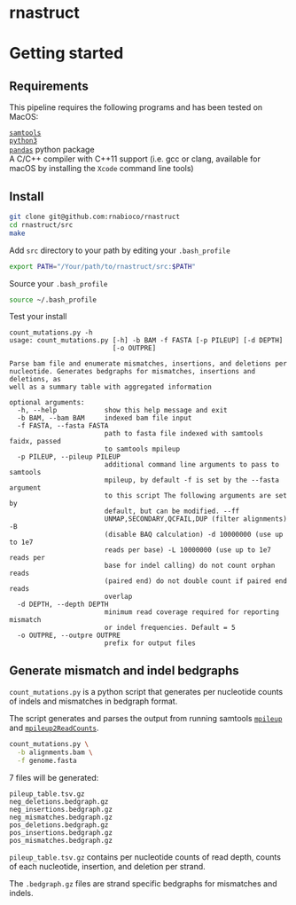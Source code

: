 # rnastruct

# Getting started

## Requirements
This pipeline requires the following programs and has been tested on
MacOS:

[`samtools`](http://www.htslib.org/download/)  
[`python3`](https://www.python.org/downloads/)   
[`pandas`](https://pandas.pydata.org/) python package  
A C/C++ compiler with C++11 support (i.e. gcc or clang, available for
macOS by installing the `Xcode` command line tools)

## Install 

```bash
git clone git@github.com:rnabioco/rnastruct
cd rnastruct/src
make
```

Add `src` directory to your path by editing your `.bash_profile`
```bash
export PATH="/Your/path/to/rnastruct/src:$PATH"
```

Source your `.bash_profile` 

```bash
source ~/.bash_profile
```

Test your install
```
count_mutations.py -h
usage: count_mutations.py [-h] -b BAM -f FASTA [-p PILEUP] [-d DEPTH]
                          [-o OUTPRE]

Parse bam file and enumerate mismatches, insertions, and deletions per
nucleotide. Generates bedgraphs for mismatches, insertions and deletions, as
well as a summary table with aggregated information

optional arguments:
  -h, --help            show this help message and exit
  -b BAM, --bam BAM     indexed bam file input
  -f FASTA, --fasta FASTA
                        path to fasta file indexed with samtools faidx, passed
                        to samtools mpileup
  -p PILEUP, --pileup PILEUP
                        additional command line arguments to pass to samtools
                        mpileup, by default -f is set by the --fasta argument
                        to this script The following arguments are set by
                        default, but can be modified. --ff
                        UNMAP,SECONDARY,QCFAIL,DUP (filter alignments) -B
                        (disable BAQ calculation) -d 10000000 (use up to 1e7
                        reads per base) -L 10000000 (use up to 1e7 reads per
                        base for indel calling) do not count orphan reads
                        (paired end) do not double count if paired end reads
                        overlap
  -d DEPTH, --depth DEPTH
                        minimum read coverage required for reporting mismatch
                        or indel frequencies. Default = 5
  -o OUTPRE, --outpre OUTPRE
                        prefix for output files
```

## Generate mismatch and indel bedgraphs

`count_mutations.py` is a python script that generates per nucleotide counts of indels and mismatches in bedgraph
format. 

The script generates and parses the output from running samtools
[`mpileup`](http://www.htslib.org/doc/samtools.html) and 
[`mpileup2ReadCounts`](https://github.com/kriemo/mpileup2readcounts).

```bash
count_mutations.py \
  -b alignments.bam \
  -f genome.fasta 
```

7 files will be generated:

```
pileup_table.tsv.gz
neg_deletions.bedgraph.gz
neg_insertions.bedgraph.gz
neg_mismatches.bedgraph.gz
pos_deletions.bedgraph.gz
pos_insertions.bedgraph.gz
pos_mismatches.bedgraph.gz
```

`pileup_table.tsv.gz` contains per nucleotide counts of read depth, counts
of each nucleotide, insertion, and deletion per strand.

The `.bedgraph.gz` files are strand specific bedgraphs for mismatches and
indels. 



